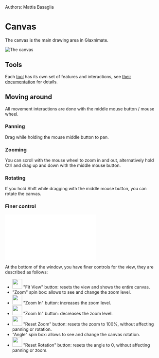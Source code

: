 Authors: Mattia Basaglia

# Canvas

The canvas is the main drawing area in Glaxnimate.

![The canvas](/img/screenshots/canvas.png)

## Tools

Each [tool](tools.md) has its own set of features and interactions,
see [their documentation](tools.md) for details.

## Moving around

All movement interactions are done with the middle mouse button / mouse wheel.


### Panning

Drag while holding the mouse middle button to pan.

### Zooming

You can scroll with the mouse wheel to zoom in and out,
alternatively hold Ctrl and drag up and down with the middle mouse button.

### Rotating

If you hold Shift while dragging with the middle mouse button, you can rotate the canvas.

### Finer control

![Transform Widget](/img/screenshots/transform_widget.py)

At the bottom of the window, you have finer controls for the view, they are described as follows:

* <img src="/img/ui/icons/zoom-fit-best.svg" width="32"> "Fit View" button:
  resets the view and shows the entire canvas.
* "Zoom" spin box:
  allows to see and change the zoom level.
* <img src="/img/ui/icons/zoom-in.svg" width="32"> "Zoom In" button:
  increases the zoom level.
* <img src="/img/ui/icons/zoom-out.svg" width="32"> "Zoom In" button:
  decreases the zoom level.
* <img src="/img/ui/icons/zoom-original.svg" width="32"> "Reset Zoom" button:
  resets the zoom to 100%, without affecting panning or rotation.
* "Angle" spin box:
  allows to see and change the canvas rotation.
* <img src="/img/ui/icons/rotation-allowed.svg" width="32"> "Reset Rotation" button:
  resets the angle to 0, without affecting panning or zoom.




